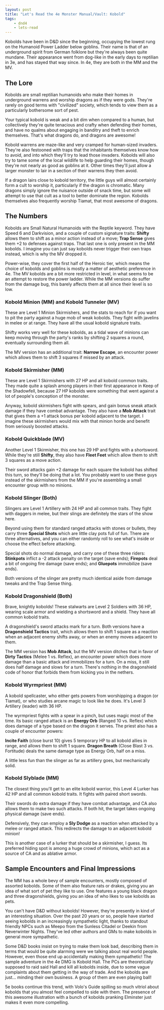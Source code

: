 ```yaml
---
layout: post
title: "Let's Read the 4e Monster Manual/Vault: Kobold"
tags:
    - dnd4
    - lets-read
---
```


Kobolds have been in D&D since the beginning, occupying the lowest rung on the
Humanoid Power Ladder below goblins. Their name is that of an underground spirit
from German folklore but they're always been quite mundane. Their appearance
went from dog-like in the early days to reptilian in 3e, and has stayed that way
since. In 4e, they are both in the MM and the MV.

## The Lore

Kobolds are small reptilian humanoids who make their homes in underground
warrens and worship dragons as if they were gods. They're rarely on good terms
with "civilized" society, which tends to view them as a particularly bothersome
sort of pest.

Your typical kobold is weak and a bit dim when compared to a human, but
collectively they're quite tenacious and crafty when defending their homes, and
have no qualms about engaging in banditry and theft to enrich themselves. That's
what dragons do, and dragons are awesome!

Kobold warrens are maze-like and very cramped for human-sized invaders. They're
also festooned with traps that the inhabitants themselves know how to avoid, and
into which they'll try to lead those invaders. Kobolds will also try to tame
some of the local wildlife to help guarding their homes, though they're not
nearly as good as goblins at it. Other times they'll just allow a larger monster
to lair in a section of their warrens they then avoid.

If a dragon lairs close to kobold territory, the little guys will almost
certainly form a cult to worship it, particularly if the dragon is
chromatic. Many dragons simply ignore the nuisance outside of snack time, but
some will attempt to use that cult as a tool to better dominate the
region. Kobolds themselves also frequently worship Tiamat, that most awesome of
dragons.

## The Numbers

Kobolds are Small Natural Humanoids with the Reptile keyword. They have Speed 6
and Darkvision, and a couple of custom signature traits: **Shifty** allows them
to shift as a minor action instead of a move; **Trap Sense** gives them +2 to
defenses against traps. That last one is only present in the MM kobolds. I
imagine you can just say kobolds never trigger their own traps instead, which is
why the MV dropped it.

Power-wise, they cover the first half of the Heroic tier, which means the choice
of kobolds and goblins is mostly a matter of aesthetic preference in 4e. The MV
kobolds are a bit more restricted in level, in what seems to be an attempt to
restore the power ladder. While the MM versions do suffer from the damage bug,
this barely affects them at all since their level is so low.

### Kobold Minion (MM) and Kobold Tunneler (MV)

These are Level 1 Minion Skirmishers, and the stats to reach for if you want to
pit the party against a huge mob of weak kobolds. They fight with javelins in
melee or at range. They have all the usual kobold signature traits.

Shifty works very well for these kobolds, as a tidal wave of minions can keep
moving through the party's ranks by shifting 2 squares a round, eventually
surrounding them all.

The MV version has an additional trait: **Narrow Escape**, an encounter power
which allows them to shift 3 squares if missed by an attack.

### Kobold Skirmisher (MM)

These are Level 1 Skirmishers with 27 HP and all kobold common traits. They made
quite a splash among players in their first appearance in Keep of the
Shadowfell, because 27 HP kobolds were something that went against a lot of
people's conception of the monster.

Anyway, kobold skirmishers fight with spears, and gain bonus sneak attack damage
if they have combat advantage. They also have a **Mob Attack** trait that gives
them a +1 attack bonus per kobold adjacent to the target. I imagine these
skirmishers would mix with that minion horde and benefit from seriously boosted
attacks.

### Kobold Quickblade (MV)

Another Level 1 Skirmisher, this one has 29 HP and fights with a
shortsword. While they're still **Shifty**, they also have **Fleet Feet** which
allow them to shift 3 squares as a move action.

Their sword attacks gain +2 damage for each square the kobold has shifted this
turn, so they'll be doing that a lot. You probably want to use these guys
instead of the skirmishers from the MM if you're assembling a small encounter
group with no minions.

### Kobold Slinger (Both)

Slingers are Level 1 Artillery with 24 HP and all common traits. They fight with
daggers in melee, but their slings are definitely the stars of the show here.

Beyond using them for standard ranged attacks with stones or bullets, they carry
three **Special Shots** which are little clay pots full of fun. There are three
alternatives, and you can either randomly roll to see what's inside or choose
the effect before attacking.

Special shots do normal damage, and carry one of these three riders:
**Stinkpots** inflict a -2 attack penalty on the target (save ends);
**Firepots** deal a bit of ongoing fire damage (save ends); and **Gluepots**
immobilize (save ends).

Both versions of the slinger are pretty much identical aside from damage tweaks
and the Trap Sense thing.

### Kobold Dragonshield (Both)

Brave, knightly kobolds! These stalwarts are Level 2 Soldiers with 36 HP,
wearing scale armor and wielding a shortsword and a shield. They have all common
kobold traits.

A dragonshield's sword attacks mark for a turn. Both versions have a
**Dragonshield Tactics** trait, which allows them to shift 1 square as a
reaction when an adjacent enemy shifts away, or when an enemy moves adjacent to
them.

The MM version has **Mob Attack**, but the MV version ditches that in favor of
**Dirty Tactics** (Melee 1 vs. Reflex), an encounter power which does more
damage than a basic attack and immobilizes for a turn. On a miss, it still does
half damage and slows for a turn. There's nothing in the dragonshield code of
honor that forbids them from kicking you in the nethers.

### Kobold Wyrmpriest (MM)

A kobold spellcaster, who either gets powers from worshipping a dragon (or
Tiamat), or who studies arcane magic to look like he does. It's Level 3
Artillery (leader) with 36 HP.

The wyrmpriest fights with a spear in a pinch, but uses magic most of the
time. Its basic ranged attack is an **Energy Orb** (Ranged 10 vs. Reflex) which
does damage of a type based on the dragon it serves. The priest also has a
couple of encounter powers:

**Incite Faith** (close burst 10) gives 5 temporary HP to all kobold allies in
range, and allows them to shift 1 square. **Dragon Breath** (Close Blast 3
vs. Fortitude) deals the same damage type as Energy Orb, half on a miss.

A little less fun than the slinger as far as artillery goes, but mechanically
solid.

### Kobold Slyblade (MM)

The closest thing you'll get to an elite kobold warrior, this Level 4 Lurker has
42 HP and all common kobold traits. It fights with paired short swords.

Their swords do extra damage if they have combat advantage, and CA also allows
them to make two such attacks. If both hit, the target takes ongoing physical
damage (save ends).

Defensively, they can employ a **Sly Dodge** as a reaction when attacked by a
melee or ranged attack. This redirects the damage to an adjacent kobold minion!

This is another case of a lurker that should be a skirmisher, I guess. Its
preferred hiding spot is among a huge crowd of minions, which act as a source of
CA and as ablative armor.

## Sample Encounters and Final Impressions

The MM has a whole bevy of sample encounters, mostly composed of assorted
kobolds. Some of them also feature rats or drakes, giving you an idea of what
sort of pet they like to use. One features a young black dragon and three
dragonshields, giving you an idea of who likes to use kobolds as pets.

You can't have D&D without kobolds! However, they're presently in kind of an
interesting situation. Over the past 20 years or so, people have started seeing
kobolds in an increasingly sympathetic light, thanks to standout friendly NPCs
such as Meepo from the Sunless Citadel or Deekin from Neverwinter
Nights. They've led other authors and GMs to make kobolds in general more
sympathetic.

Some D&D books insist on trying to make them look bad, describing them in terms
that would be quite alarming were we talking about real world people. However,
even those end up accidentally making them sympathetic! The sample adventure in
the 4e DMG is Kobold Hall. The PCs are theoretically supposed to raid said Hall
and kill all kobolds inside, due to some vague complaints about them getting in
the way of trade. And the kobolds are just... minding their own
business. A group of them are even playing ball!

5e books continue this trend, with Volo's Guide spilling so much vitriol about
kobolds that you almost feel compelled to side with them. The presence of this
awesome illustration with a bunch of kobolds pranking Elminster just makes it
even more compelling.
